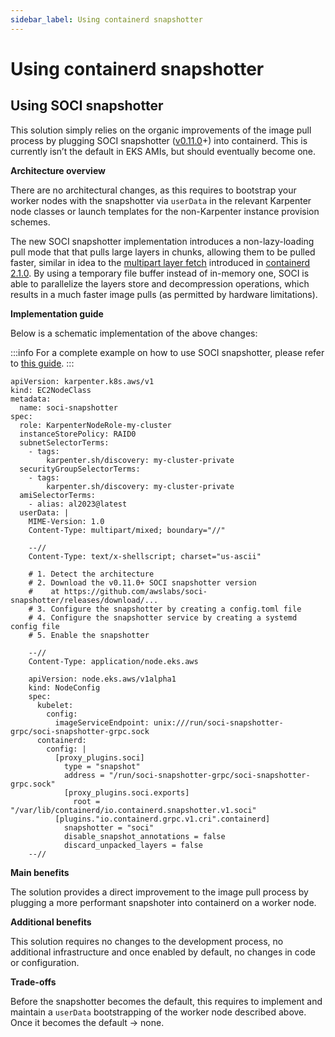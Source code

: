 ```yaml
---
sidebar_label: Using containerd snapshotter
---
```


# Using containerd snapshotter

## Using SOCI snapshotter

This solution simply relies on the organic improvements of the image pull process by plugging SOCI snapshotter ([v0.11.0](https://github.com/awslabs/soci-snapshotter/releases/tag/v0.11.0)+) into containerd. This is currently isn’t the default in EKS AMIs, but should eventually become one.

**Architecture overview**

There are no architectural changes, as this requires to bootstrap your worker nodes with the snapshotter via `userData` in the relevant Karpenter node classes or launch templates for the non-Karpenter instance provision schemes.

The new SOCI snapshotter implementation introduces a non-lazy-loading pull mode that that pulls large layers in chunks, allowing them to be pulled faster, similar in idea to the [multipart layer fetch](https://github.com/containerd/containerd/pull/10177) introduced in [containerd 2.1.0](https://github.com/containerd/containerd/releases/tag/v2.1.0). By using a temporary file buffer instead of in-memory one, SOCI is able to parallelize the layers store and decompression operations, which results in a much faster image pulls (as permitted by hardware limitations).

**Implementation guide**

Below is a schematic implementation of the above changes: 

:::info
For a complete example on how to use SOCI snapshotter, please refer to [this guide](https://builder.aws.com/content/30EkTz8DbMjuqW0eHTQduc5uXi6/accelerate-container-startup-time-on-amazon-eks-with-soci-parallel-mode).
:::

```
apiVersion: karpenter.k8s.aws/v1
kind: EC2NodeClass
metadata:
  name: soci-snapshotter
spec:
  role: KarpenterNodeRole-my-cluster
  instanceStorePolicy: RAID0
  subnetSelectorTerms:
    - tags:
        karpenter.sh/discovery: my-cluster-private
  securityGroupSelectorTerms:
    - tags:
        karpenter.sh/discovery: my-cluster-private
  amiSelectorTerms:
    - alias: al2023@latest
  userData: |
    MIME-Version: 1.0
    Content-Type: multipart/mixed; boundary="//"

    --//
    Content-Type: text/x-shellscript; charset="us-ascii"
    
    # 1. Detect the architecture
    # 2. Download the v0.11.0+ SOCI snapshotter version 
    #    at https://github.com/awslabs/soci-snapshotter/releases/download/...
    # 3. Configure the snapshotter by creating a config.toml file
    # 4. Configure the snapshotter service by creating a systemd config file
    # 5. Enable the snapshotter

    --//
    Content-Type: application/node.eks.aws

    apiVersion: node.eks.aws/v1alpha1
    kind: NodeConfig
    spec:
      kubelet:
        config:
          imageServiceEndpoint: unix:///run/soci-snapshotter-grpc/soci-snapshotter-grpc.sock
      containerd:
        config: |
          [proxy_plugins.soci]
            type = "snapshot"
            address = "/run/soci-snapshotter-grpc/soci-snapshotter-grpc.sock"
            [proxy_plugins.soci.exports]
              root = "/var/lib/containerd/io.containerd.snapshotter.v1.soci"
          [plugins."io.containerd.grpc.v1.cri".containerd]
            snapshotter = "soci"
            disable_snapshot_annotations = false
            discard_unpacked_layers = false
    --//

```


**Main benefits**

The solution provides a direct improvement to the image pull process by plugging a more performant snapshoter into containerd on a worker node.

**Additional benefits**

This solution requires no changes to the development process, no additional infrastructure and once enabled by default, no changes in code or configuration.

**Trade-offs**

Before the snapshotter becomes the default, this requires to implement and maintain a `userData` bootstrapping of the worker node described above. Once it becomes the default → none.

